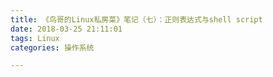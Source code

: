 ```yaml
---
title: 《鸟哥的Linux私房菜》笔记（七）：正则表达式与shell script
date: 2018-03-25 21:11:01
tags: Linux
categories: 操作系统

---
```

